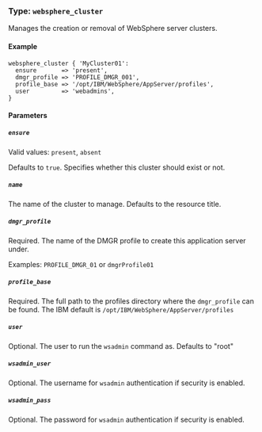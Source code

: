 ### Type: `websphere_cluster`

Manages the creation or removal of WebSphere server clusters.

#### Example

```puppet
websphere_cluster { 'MyCluster01':
  ensure       => 'present',
  dmgr_profile => 'PROFILE_DMGR_001',
  profile_base => '/opt/IBM/WebSphere/AppServer/profiles',
  user         => 'webadmins',
}
```

#### Parameters

##### `ensure`

Valid values: `present`, `absent`

Defaults to `true`.  Specifies whether this cluster should exist or not.

##### `name`

The name of the cluster to manage. Defaults to the resource title.

##### `dmgr_profile`

Required. The name of the DMGR profile to create this application server under.

Examples: `PROFILE_DMGR_01` or `dmgrProfile01`

##### `profile_base`

Required. The full path to the profiles directory where the `dmgr_profile` can
be found.  The IBM default is `/opt/IBM/WebSphere/AppServer/profiles`

##### `user`

Optional. The user to run the `wsadmin` command as. Defaults to "root"

##### `wsadmin_user`

Optional. The username for `wsadmin` authentication if security is enabled.

##### `wsadmin_pass`

Optional. The password for `wsadmin` authentication if security is enabled.
